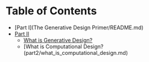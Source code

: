 # Table of Contents

* [Part I](The Generative Design Primer/README.md)
* [Part II](Introduction/README.md)
    * [What is Generative Design?](part2/what_is_generative_design.md)
    * [What is Computational Design?(part2/what_is_computational_design.md)
